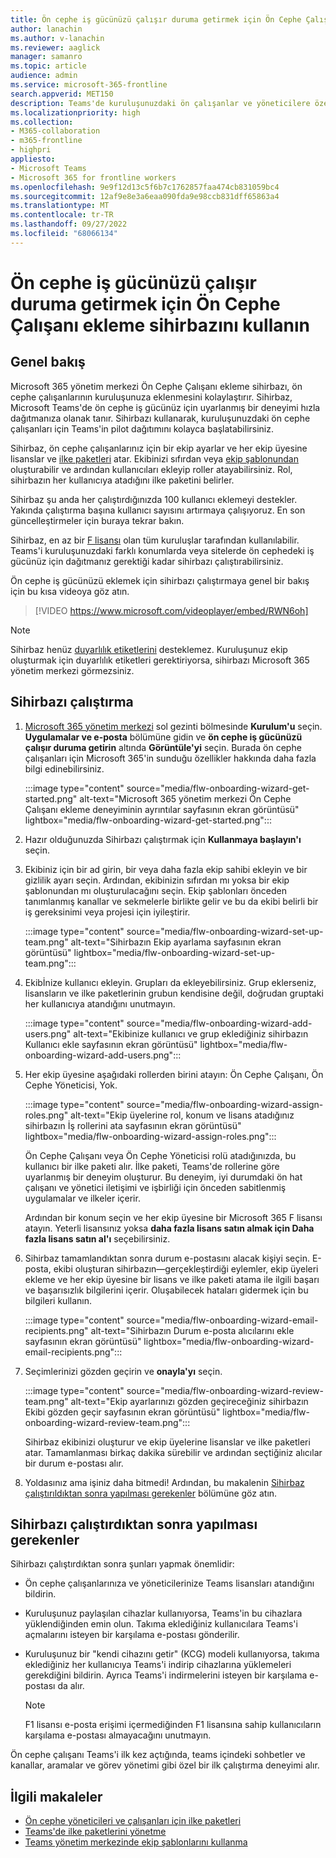 ```yaml
---
title: Ön cephe iş gücünüzü çalışır duruma getirmek için Ön Cephe Çalışanı ekleme sihirbazını kullanın
author: lanachin
ms.author: v-lanachin
ms.reviewer: aaglick
manager: samanro
ms.topic: article
audience: admin
ms.service: microsoft-365-frontline
search.appverid: MET150
description: Teams'de kuruluşunuzdaki ön çalışanlar ve yöneticilere özel bir deneyimi hızla dağıtmak için Ön Cephe Çalışanı ekleme sihirbazını nasıl kullanacağınızı öğrenin.
ms.localizationpriority: high
ms.collection:
- M365-collaboration
- m365-frontline
- highpri
appliesto:
- Microsoft Teams
- Microsoft 365 for frontline workers
ms.openlocfilehash: 9e9f12d13c5f6b7c1762857faa474cb831059bc4
ms.sourcegitcommit: 12af9e8e3a6eaa090fda9e98ccb831dff65863a4
ms.translationtype: MT
ms.contentlocale: tr-TR
ms.lasthandoff: 09/27/2022
ms.locfileid: "68066134"
---
```

# <a name="use-the-frontline-worker-onboarding-wizard-to-get-your-frontline-workforce-up-and-running"></a>Ön cephe iş gücünüzü çalışır duruma getirmek için Ön Cephe Çalışanı ekleme sihirbazını kullanın

## <a name="overview"></a>Genel bakış

Microsoft 365 yönetim merkezi Ön Cephe Çalışanı ekleme sihirbazı, ön cephe çalışanlarının kuruluşunuza eklenmesini kolaylaştırır. Sihirbaz, Microsoft Teams'de ön cephe iş gücünüz için uyarlanmış bir deneyimi hızla dağıtmanıza olanak tanır. Sihirbazı kullanarak, kuruluşunuzdaki ön cephe çalışanları için Teams'in pilot dağıtımını kolayca başlatabilirsiniz.

Sihirbaz, ön cephe çalışanlarınız için bir ekip ayarlar ve her ekip üyesine lisanslar ve [ilke paketleri](/microsoftteams/policy-packages-flw?bc=/microsoft-365/frontline/breadcrumb/toc.json&toc=/microsoft-365/frontline/toc.json) atar. Ekibinizi sıfırdan veya [ekip şablonundan](/microsoftteams/get-started-with-teams-templates-in-the-admin-console) oluşturabilir ve ardından kullanıcıları ekleyip roller atayabilirsiniz. Rol, sihirbazın her kullanıcıya atadığını ilke paketini belirler.

Sihirbaz şu anda her çalıştırdığınızda 100 kullanıcı eklemeyi destekler. Yakında çalıştırma başına kullanıcı sayısını artırmaya çalışıyoruz. En son güncelleştirmeler için buraya tekrar bakın.

Sihirbaz, en az bir [F lisansı](https://www.microsoft.com/microsoft-365/enterprise/frontline) olan tüm kuruluşlar tarafından kullanılabilir. Teams'i kuruluşunuzdaki farklı konumlarda veya sitelerde ön cephedeki iş gücünüz için dağıtmanız gerektiği kadar sihirbazı çalıştırabilirsiniz.

Ön cephe iş gücünüzü eklemek için sihirbazı çalıştırmaya genel bir bakış için bu kısa videoya göz atın.

> [!VIDEO https://www.microsoft.com/videoplayer/embed/RWN6oh]

> [!NOTE]
> Sihirbaz henüz [duyarlılık etiketlerini](/microsoftteams/sensitivity-labels) desteklemez. Kuruluşunuz ekip oluşturmak için duyarlılık etiketleri gerektiriyorsa, sihirbazı Microsoft 365 yönetim merkezi görmezsiniz.

## <a name="run-the-wizard"></a>Sihirbazı çalıştırma

1. [Microsoft 365 yönetim merkezi](https://admin.microsoft.com/) sol gezinti bölmesinde **Kurulum'u** seçin. **Uygulamalar ve e-posta** bölümüne gidin ve **ön cephe iş gücünüzü çalışır duruma getirin** altında **Görüntüle'yi** seçin. Burada ön cephe çalışanları için Microsoft 365'in sunduğu özellikler hakkında daha fazla bilgi edinebilirsiniz.

    :::image type="content" source="media/flw-onboarding-wizard-get-started.png" alt-text="Microsoft 365 yönetim merkezi Ön Cephe Çalışanı ekleme deneyiminin ayrıntılar sayfasının ekran görüntüsü" lightbox="media/flw-onboarding-wizard-get-started.png":::

2. Hazır olduğunuzda Sihirbazı çalıştırmak için **Kullanmaya başlayın'ı** seçin.

3. Ekibiniz için bir ad girin, bir veya daha fazla ekip sahibi ekleyin ve bir gizlilik ayarı seçin. Ardından, ekibinizin sıfırdan mı yoksa bir ekip şablonundan mı oluşturulacağını seçin. Ekip şablonları önceden tanımlanmış kanallar ve sekmelerle birlikte gelir ve bu da ekibi belirli bir iş gereksinimi veya projesi için iyileştirir.

    :::image type="content" source="media/flw-onboarding-wizard-set-up-team.png" alt-text="Sihirbazın Ekip ayarlama sayfasının ekran görüntüsü" lightbox="media/flw-onboarding-wizard-set-up-team.png":::

4. Ekibİnize kullanıcı ekleyin. Grupları da ekleyebilirsiniz. Grup eklerseniz, lisansların ve ilke paketlerinin grubun kendisine değil, doğrudan gruptaki her kullanıcıya atandığını unutmayın.

    :::image type="content" source="media/flw-onboarding-wizard-add-users.png" alt-text="Ekibinize kullanıcı ve grup eklediğiniz sihirbazın Kullanıcı ekle sayfasının ekran görüntüsü" lightbox="media/flw-onboarding-wizard-add-users.png":::

5. Her ekip üyesine aşağıdaki rollerden birini atayın: Ön Cephe Çalışanı, Ön Cephe Yöneticisi, Yok. 
  
    :::image type="content" source="media/flw-onboarding-wizard-assign-roles.png" alt-text="Ekip üyelerine rol, konum ve lisans atadığınız sihirbazın İş rollerini ata sayfasının ekran görüntüsü" lightbox="media/flw-onboarding-wizard-assign-roles.png":::

    Ön Cephe Çalışanı veya Ön Cephe Yöneticisi rolü atadığınızda, bu kullanıcı bir ilke paketi alır. İlke paketi, Teams'de rollerine göre uyarlanmış bir deneyim oluşturur. Bu deneyim, iyi durumdaki ön hat çalışanı ve yönetici iletişimi ve işbirliği için önceden sabitlenmiş uygulamalar ve ilkeler içerir.

    Ardından bir konum seçin ve her ekip üyesine bir Microsoft 365 F lisansı atayın. Yeterli lisansınız yoksa **daha fazla lisans satın almak için Daha fazla lisans satın al'ı** seçebilirsiniz.  

6. Sihirbaz tamamlandıktan sonra durum e-postasını alacak kişiyi seçin. E-posta, ekibi oluşturan sihirbazın&mdash;gerçekleştirdiği eylemler, ekip üyeleri ekleme ve her ekip üyesine bir lisans ve ilke paketi atama ile ilgili başarı ve başarısızlık bilgilerini içerir. Oluşabilecek hataları gidermek için bu bilgileri kullanın.

    :::image type="content" source="media/flw-onboarding-wizard-email-recipients.png" alt-text="Sihirbazın Durum e-posta alıcılarını ekle sayfasının ekran görüntüsü" lightbox="media/flw-onboarding-wizard-email-recipients.png":::

7. Seçimlerinizi gözden geçirin ve **onayla'yı** seçin.

    :::image type="content" source="media/flw-onboarding-wizard-review-team.png" alt-text="Ekip ayarlarınızı gözden geçireceğiniz sihirbazın Ekibi gözden geçir sayfasının ekran görüntüsü" lightbox="media/flw-onboarding-wizard-review-team.png":::

    Sihirbaz ekibinizi oluşturur ve ekip üyelerine lisanslar ve ilke paketleri atar. Tamamlanması birkaç dakika sürebilir ve ardından seçtiğiniz alıcılar bir durum e-postası alır.

8. Yoldasınız ama işiniz daha bitmedi! Ardından, bu makalenin [Sihirbaz çalıştırıldıktan sonra yapılması gerekenler](#what-to-do-after-running-the-wizard) bölümüne göz atın.

## <a name="what-to-do-after-running-the-wizard"></a>Sihirbazı çalıştırdıktan sonra yapılması gerekenler

Sihirbazı çalıştırdıktan sonra şunları yapmak önemlidir:

- Ön cephe çalışanlarınıza ve yöneticilerinize Teams lisansları atandığını bildirin.
- Kuruluşunuz paylaşılan cihazlar kullanıyorsa, Teams'in bu cihazlara yüklendiğinden emin olun. Takıma eklediğiniz kullanıcılara Teams'i açmalarını isteyen bir karşılama e-postası gönderilir.
- Kuruluşunuz bir "kendi cihazını getir" (KCG) modeli kullanıyorsa, takıma eklediğiniz her kullanıcıya Teams'i indirip cihazlarına yüklemeleri gerekdiğini bildirin. Ayrıca Teams'i indirmelerini isteyen bir karşılama e-postası da alır.

    > [!NOTE]
    > F1 lisansı e-posta erişimi içermediğinden F1 lisansına sahip kullanıcıların karşılama e-postası almayacağını unutmayın.  

Ön cephe çalışanı Teams'i ilk kez açtığında, teams içindeki sohbetler ve kanallar, aramalar ve görev yönetimi gibi özel bir ilk çalıştırma deneyimi alır.

## <a name="related-articles"></a>İlgili makaleler

- [Ön cephe yöneticileri ve çalışanları için ilke paketleri](/microsoftteams/policy-packages-flw?bc=/microsoft-365/frontline/breadcrumb/toc.json&toc=/microsoft-365/frontline/toc.json)
- [Teams'de ilke paketlerini yönetme](/microsoftteams/manage-policy-packages)
- [Teams yönetim merkezinde ekip şablonlarını kullanma](/microsoftteams/get-started-with-teams-templates-in-the-admin-console)
